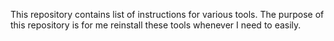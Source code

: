 This repository contains list of instructions for various tools.
The purpose of this repository is for me reinstall these tools whenever I need to easily.
